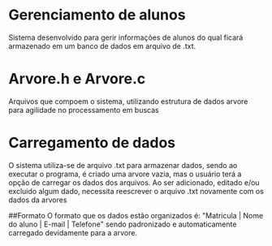 # Gerenciamento de alunos
Sistema desenvolvido para gerir informações de alunos do qual ficará armazenado em um banco de dados em arquivo de .txt.

# Arvore.h e Arvore.c
Arquivos que compoem o sistema, utilizando estrutura de dados arvore para agilidade no processamento em buscas

# Carregamento de dados
O sistema utiliza-se de arquivo .txt para armazenar dados, sendo ao executar o programa, é criado uma arvore vazia, mas o usuário terá a opção de carregar os dados dos arquivos.
Ao ser adicionado, editado e/ou excluido algum dado, necessita reescrever o arquivo .txt novamente com os dados da arvores

##Formato
O formato que os dados estão organizados é: "Matricula | Nome do aluno | E-mail | Telefone" sendo padronizado e automaticamente carregado devidamente para a arvore.
